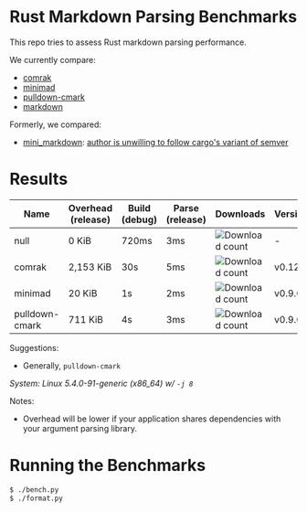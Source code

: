 # Rust Markdown Parsing Benchmarks

This repo tries to assess Rust markdown parsing performance.

We currently compare:
- [comrak](https://crates.io/crates/comrak)
- [minimad](https://crates.io/crates/minimad)
- [pulldown-cmark](https://crates.io/crates/pulldown-cmark)
- [markdown](https://crates.io/crates/markdown)

Formerly, we compared:
- [mini_markdown](https://crates.io/crates/mini_markdown): [author is unwilling to follow cargo's variant of semver](https://github.com/darakian/mini_markdown/issues/60)

# Results

Name | Overhead (release) | Build (debug) | Parse (release) | Downloads | Version
-----|--------------------|---------------|-----------------|-----------|--------
null | 0 KiB | 720ms | 3ms | ![Download count](https://img.shields.io/crates/dr/None) | -
comrak | 2,153 KiB | 30s | 5ms | ![Download count](https://img.shields.io/crates/dr/comrak) | v0.12.1
minimad | 20 KiB | 1s | 2ms | ![Download count](https://img.shields.io/crates/dr/minimad) | v0.9.0
pulldown-cmark | 711 KiB | 4s | 3ms | ![Download count](https://img.shields.io/crates/dr/pulldown-cmark) | v0.9.0

Suggestions:
- Generally, `pulldown-cmark`

*System: Linux 5.4.0-91-generic (x86_64) w/ `-j 8`*

Notes:
- Overhead will be lower if your application shares dependencies with your argument parsing library.

# Running the Benchmarks

```bash
$ ./bench.py
$ ./format.py
```
